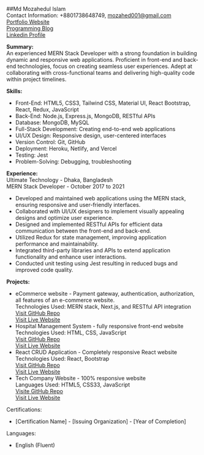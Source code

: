 ##Md Mozahedul Islam <br/>
Contact Information: +8801738648749, mozahed001@gmail.com <br/>
<a target="_blank" href="https://portfolio-mozahedul.vercel.app/">Portfolio Website</a> <br/>
<a href="https://procodelearn.blogspot.com/" target="_blank">Programming Blog</a> <br/>
<a href="https://www.linkedin.com/in/mozahedul27/" target="_blank">Linkedin Profile</a>

**Summary:** <br/>
An experienced MERN Stack Developer with a strong foundation in building dynamic and responsive web applications. Proficient in front-end and back-end technologies, focus on creating seamless user experiences. Adept at collaborating with cross-functional teams and delivering high-quality code within project timelines.

**Skills:**
- Front-End: HTML5, CSS3, Tailwind CSS, Material UI, React Bootstrap, React, Redux, JavaScript
- Back-End: Node.js, Express.js, MongoDB, RESTful APIs
- Database: MongoDB, MySQL
- Full-Stack Development: Creating end-to-end web applications
- UI/UX Design: Responsive design, user-centered interfaces
- Version Control: Git, GitHub
- Deployment: Heroku, Netlify, and Vercel
- Testing: Jest
- Problem-Solving: Debugging, troubleshooting

**Experience:** <br/>
Ultimate Technology - Dhaka, Bangladesh <br/>
MERN Stack Developer - October 2017 to 2021 <br/>
- Developed and maintained web applications using the MERN stack, ensuring responsive and user-friendly interfaces.
- Collaborated with UI/UX designers to implement visually appealing designs and optimize user experience.
- Designed and implemented RESTful APIs for efficient data communication between the front-end and back-end.
- Utilized Redux for state management, improving application performance and maintainability.
- Integrated third-party libraries and APIs to extend application functionality and enhance user interactions.
- Conducted unit testing using Jest resulting in reduced bugs and improved code quality.

**Projects:**
- eCommerce website - Payment gateway, authentication, authorization, all features of an e-commerce website. <br/>
  Technologies Used: MERN stack, Next.js, and RESTful API integration <br/>
  <a href="https://github.com/Mozahedul/eshop" target="_blank">Visit GitHub Repo</a><br/>
  <a href="https://eshop-tawny-seven.vercel.app/" target="_blank">Visit Live Website</a> <br/>
- Hospital Management System - fully responsive front-end website <br/>
  Technologies Used: HTML, CSS, JavaScript <br/>
  <a target="_blank" href="https://github.com/Mozahedul/hospital-website">Visit GitHub Repo</a><br/>
  <a target="_blank" href="https://mozahedul.github.io/hospital-website/">Visit Live Website</a><br/>
- React CRUD Application - Completely responsive React website <br/>
  Technologies Used: React, Bootstrap <br/>
  <a href="https://github.com/Mozahedul/ecommerce-nodejs-mysql-vite">Visit GitHub Repo</a> <br/>
  <a href="https://react-crud-mozahedul.netlify.app/">Visit Live Website</a>
- Tech Company Website - 100% responsive website <br/>
  Languages Used: HTML5, CSS33, JavaScript <br/>
  <a href="https://github.com/Mozahedul/tech-company">Visite GitHub Repo</a> <br/>
  <a href="https://mozahedul.netlify.app/">Visit Live Website</a><br/>
  
Certifications:
- [Certification Name] - [Issuing Organization] - [Year of Completion]

Languages:
- English (Fluent)


<!---
Mozahedul/Mozahedul is a ✨ special ✨ repository because its `README.md` (this file) appears on your GitHub profile.
You can click the Preview link to take a look at your changes.
--->
